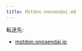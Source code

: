 ```yaml
---
title: Mstdon.onosendai.md
---
```

<div>

転送先:

-   [mstdon.onosendai.jp](/Mstdon.onosendai.jp "Mstdon.onosendai.jp")

</div>

<div>

</div>
